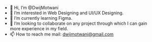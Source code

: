 - 👋 Hi, I’m @DwijMotwani
- 👀 I’m interested in Web Designing and UI/UX Designing.
- 🌱 I’m currently learning Figma.
- 💞️ I’m looking to collaborate on any project through which I can gain more experience in my field.
- 📫 How to reach me mail: dwijmotwani@gmail.com

<!---
DwijMotwani/DwijMotwani is a ✨ special ✨ repository because its `README.md` (this file) appears on your GitHub profile.
You can click the Preview link to take a look at your changes.
--->
